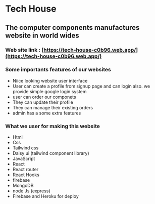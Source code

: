 # Tech House

## The computer components manufactures website in world wides

### Web site link : [https://tech-house-c0b96.web.app/](https://tech-house-c0b96.web.app/)

### Some importants features of our websites

- Niice looking website user interface
- User can create a profile from signup page and can login also. we provide simple google login system
- user can order our componets
- They can update their profile
- They can manage their existing orders
- admin has a some extra features

### What we user for making this website

- Html
- Css
- Tailwind css
- Daisy ui (tailwind component library)
- JavaScript
- React
- React router
- React Hooks
- firebase
- MongoDB
- node Js (express)
- Firebase and Heroku for deploy
